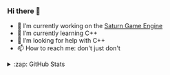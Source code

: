 ### Hi there 👋

- 🔭 I’m currently working on the [Saturn Game Engine](https://github.com/BEASTSM96/Saturn-Engine)
- 🌱 I’m currently learning C++
- 🤔 I’m looking for help with C++
- 📫 How to reach me: don't just don't
<details>
  <summary>:zap: GitHub Stats</summary>

  <img align="left" alt="beastboioioi's GitHub Stats" src="https://github-readme-stats.vercel.app/api?username=BEASTSM96&show_icons=true&hide_border=true" />

  ![](https://github-readme-stats.vercel.app/api/top-langs/?layout=compact&theme=dark&username=BEASTSM96)
</details>
